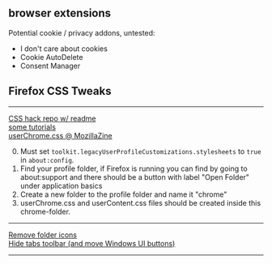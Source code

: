 ## browser extensions

Potential cookie / privacy addons, untested:
- I don't care about cookies
- Cookie AutoDelete
- Consent Manager

## Firefox CSS Tweaks

---

[CSS hack repo w/ readme](https://github.com/MrOtherGuy/firefox-csshacks) \
[some tutorials](http://forums.mozillazine.org/viewtopic.php?p=3519925#p3519925) \
[userChrome.css @ MozillaZine](http://kb.mozillazine.org/UserChrome.css)

0. Must set `toolkit.legacyUserProfileCustomizations.stylesheets` to `true` in `about:config`.
1. Find your profile folder, if Firefox is running you can find by going to about:support and there should be a button with label "Open Folder" under application basics
2. Create a new folder to the profile folder and name it "chrome"
3. userChrome.css and userContent.css files should be created inside this chrome-folder.


---

[Remove folder icons](https://support.mozilla.org/en-US/questions/1226362) \
[Hide tabs toolbar (and move Windows UI buttons)](https://github.com/piroor/treestyletab/wiki/Code-snippets-for-custom-style-rules#hide-horizontal-tabs-at-the-top-of-the-window-1349-1672-2147)

---